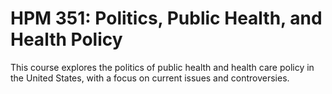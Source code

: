 # HPM 351: Politics, Public Health, and Health Policy

This course explores the politics of public health and health care policy in the United States, with a focus on current issues and controversies.